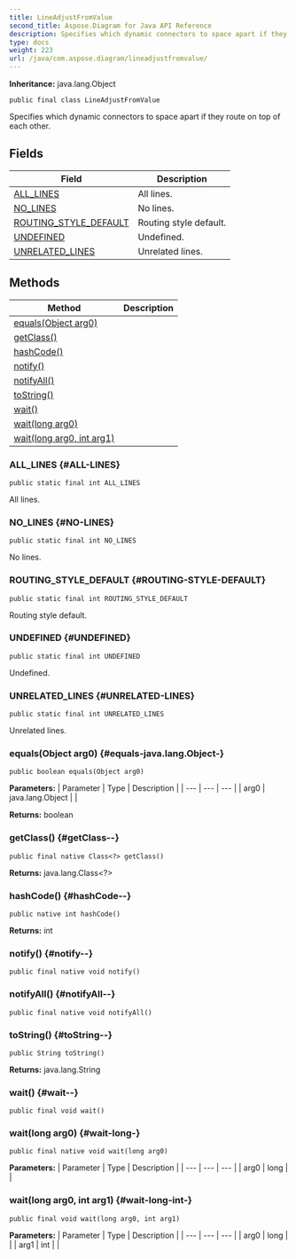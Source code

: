 ```yaml
---
title: LineAdjustFromValue
second_title: Aspose.Diagram for Java API Reference
description: Specifies which dynamic connectors to space apart if they route on top of each other.
type: docs
weight: 223
url: /java/com.aspose.diagram/lineadjustfromvalue/
---
```


**Inheritance:**
java.lang.Object
```
public final class LineAdjustFromValue
```

Specifies which dynamic connectors to space apart if they route on top of each other.
## Fields

| Field | Description |
| --- | --- |
| [ALL_LINES](#ALL-LINES) | All lines. |
| [NO_LINES](#NO-LINES) | No lines. |
| [ROUTING_STYLE_DEFAULT](#ROUTING-STYLE-DEFAULT) | Routing style default. |
| [UNDEFINED](#UNDEFINED) | Undefined. |
| [UNRELATED_LINES](#UNRELATED-LINES) | Unrelated lines. |
## Methods

| Method | Description |
| --- | --- |
| [equals(Object arg0)](#equals-java.lang.Object-) |  |
| [getClass()](#getClass--) |  |
| [hashCode()](#hashCode--) |  |
| [notify()](#notify--) |  |
| [notifyAll()](#notifyAll--) |  |
| [toString()](#toString--) |  |
| [wait()](#wait--) |  |
| [wait(long arg0)](#wait-long-) |  |
| [wait(long arg0, int arg1)](#wait-long-int-) |  |
### ALL_LINES {#ALL-LINES}
```
public static final int ALL_LINES
```


All lines.

### NO_LINES {#NO-LINES}
```
public static final int NO_LINES
```


No lines.

### ROUTING_STYLE_DEFAULT {#ROUTING-STYLE-DEFAULT}
```
public static final int ROUTING_STYLE_DEFAULT
```


Routing style default.

### UNDEFINED {#UNDEFINED}
```
public static final int UNDEFINED
```


Undefined.

### UNRELATED_LINES {#UNRELATED-LINES}
```
public static final int UNRELATED_LINES
```


Unrelated lines.

### equals(Object arg0) {#equals-java.lang.Object-}
```
public boolean equals(Object arg0)
```




**Parameters:**
| Parameter | Type | Description |
| --- | --- | --- |
| arg0 | java.lang.Object |  |

**Returns:**
boolean
### getClass() {#getClass--}
```
public final native Class<?> getClass()
```




**Returns:**
java.lang.Class<?>
### hashCode() {#hashCode--}
```
public native int hashCode()
```




**Returns:**
int
### notify() {#notify--}
```
public final native void notify()
```




### notifyAll() {#notifyAll--}
```
public final native void notifyAll()
```




### toString() {#toString--}
```
public String toString()
```




**Returns:**
java.lang.String
### wait() {#wait--}
```
public final void wait()
```




### wait(long arg0) {#wait-long-}
```
public final native void wait(long arg0)
```




**Parameters:**
| Parameter | Type | Description |
| --- | --- | --- |
| arg0 | long |  |

### wait(long arg0, int arg1) {#wait-long-int-}
```
public final void wait(long arg0, int arg1)
```




**Parameters:**
| Parameter | Type | Description |
| --- | --- | --- |
| arg0 | long |  |
| arg1 | int |  |

